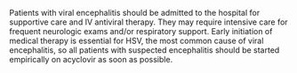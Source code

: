 Patients with viral encephalitis should be admitted to the hospital for supportive care and IV antiviral therapy. They may require intensive care for frequent neurologic exams and/or respiratory support. Early initiation of medical therapy is essential for HSV, the most common cause of viral encephalitis, so all patients with suspected encephalitis should be started empirically on acyclovir as soon as possible.